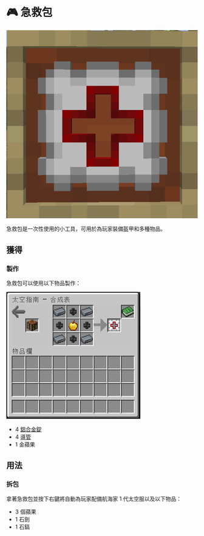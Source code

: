 # 🎮 急救包

![](<../.gitbook/assets/image (54).png>)

急救包是一次性使用的小工具，可用於為玩家裝備盔甲和多種物品。

## 獲得

### 製作

急救包可以使用以下物品製作：

![](<../.gitbook/assets/image (215).png>)

* 4 [鋁合金錠](aluminium-alloy-ingot.md)
* 4 [導管](Conduit.md)
* 1 金蘋果

## 用法

### 拆包

拿著急救包並按下右鍵將自動為玩家配備航海家 1 代太空服以及以下物品：

* 3 個蘋果
* 1 石劍
* 1 石鎬
